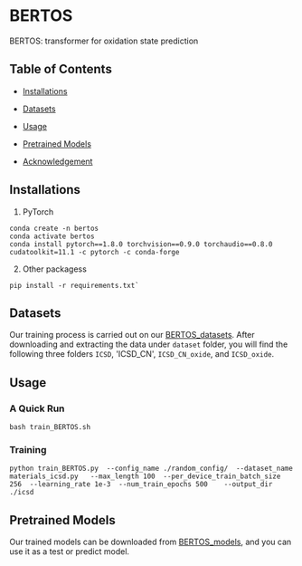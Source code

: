 # BERTOS
BERTOS: transformer for oxidation state prediction

## Table of Contents
- [Installations](##installations)

- [Datasets](##datasets)

- [Usage](##usage)

- [Pretrained Models](##pretrained-models)

- [Acknowledgement](##acknowledgement)

## Installations
1. PyTorch 
```
conda create -n bertos
conda activate bertos
conda install pytorch==1.8.0 torchvision==0.9.0 torchaudio==0.8.0 cudatoolkit=11.1 -c pytorch -c conda-forge
```
2. Other packagess
```
pip install -r requirements.txt`
```

## Datasets
Our training process is carried out on our [BERTOS_datasets](https://figshare.com/account/projects/153468/articles/21554817). After downloading and extracting the data under `dataset` folder, you will find the following three folders `ICSD`, 'ICSD_CN', `ICSD_CN_oxide`, and `ICSD_oxide`.

## Usage
### A Quick Run
`bash train_BERTOS.sh`

### Training
`python train_BERTOS.py  --config_name ./random_config/  --dataset_name materials_icsd.py   --max_length 100  --per_device_train_batch_size 256  --learning_rate 1e-3  --num_train_epochs 500    --output_dir ./icsd`

## Pretrained Models
Our trained models can be downloaded from [BERTOS_models](https://figshare.com/account/projects/153468/articles/21554823), and you can use it as a test or predict model.
